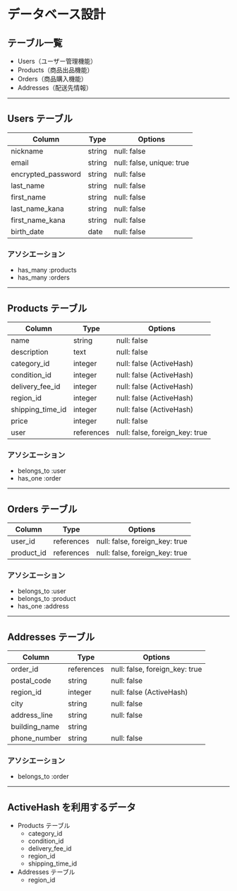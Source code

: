 # データベース設計

## テーブル一覧

- Users（ユーザー管理機能）
- Products（商品出品機能）
- Orders（商品購入機能）
- Addresses（配送先情報）

---

## Users テーブル

| Column             | Type   | Options                   |
| ------------------ | ------ | ------------------------- |
| nickname           | string | null: false               |
| email              | string | null: false, unique: true |
| encrypted_password | string | null: false               |
| last_name          | string | null: false               |
| first_name         | string | null: false               |
| last_name_kana     | string | null: false               |
| first_name_kana    | string | null: false               |
| birth_date         | date   | null: false               |

### アソシエーション

- has_many :products
- has_many :orders

---

## Products テーブル

| Column           | Type       | Options                        |
| ---------------- | ---------- | ------------------------------ |
| name             | string     | null: false                    |
| description      | text       | null: false                    |
| category_id      | integer    | null: false (ActiveHash)       |
| condition_id     | integer    | null: false (ActiveHash)       |
| delivery_fee_id  | integer    | null: false (ActiveHash)       |
| region_id        | integer    | null: false (ActiveHash)       |
| shipping_time_id | integer    | null: false (ActiveHash)       |
| price            | integer    | null: false                    |
| user             | references | null: false, foreign_key: true |

### アソシエーション

- belongs_to :user
- has_one :order

---

## Orders テーブル

| Column     | Type       | Options                        |
| ---------- | ---------- | ------------------------------ |
| user_id    | references | null: false, foreign_key: true |
| product_id | references | null: false, foreign_key: true |

### アソシエーション

- belongs_to :user
- belongs_to :product
- has_one :address

---

## Addresses テーブル

| Column        | Type       | Options                        |
| ------------- | ---------- | ------------------------------ |
| order_id      | references | null: false, foreign_key: true |
| postal_code   | string     | null: false                    |
| region_id     | integer    | null: false (ActiveHash)       |
| city          | string     | null: false                    |
| address_line  | string     | null: false                    |
| building_name | string     |                                |
| phone_number  | string     | null: false                    |

### アソシエーション

- belongs_to :order

---

## ActiveHash を利用するデータ

- Products テーブル
  - category_id
  - condition_id
  - delivery_fee_id
  - region_id
  - shipping_time_id
- Addresses テーブル
  - region_id
